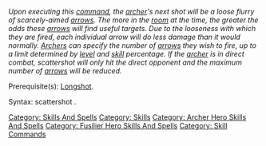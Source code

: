 *Upon executing this [command](:Category:_Commands "wikilink"), the
[archer](:Category:_Archers "wikilink")'s next shot will be a loose
flurry of scarcely-aimed [arrows](:Category:_Arrows "wikilink"). The
more in the [room](:Category:_Rooms "wikilink") at the time, the greater
the odds these [arrows](:Category:_Arrows "wikilink") will find useful
targets. Due to the looseness with which they are fired, each individual
arrow will do less damage than it would normally.
[Archers](:Category:_Archers "wikilink") can specify the number of
[arrows](:Category:_Arrows "wikilink") they wish to fire, up to a limit
determined by [level](Level "wikilink") and
[skill](:Category:_Skills "wikilink") percentage. If the
[archer](:Category:_Archers "wikilink") is in direct combat, scattershot
will only hit the direct opponent and the maximum number of
[arrows](:Category:_Arrows "wikilink") will be reduced.*

Prerequisite(s): [Longshot](Longshot "wikilink").

Syntax: scattershot <number>.

[Category: Skills And Spells](Category:_Skills_And_Spells "wikilink")
[Category: Skills](Category:_Skills "wikilink") [Category: Archer Hero
Skills And Spells](Category:_Archer_Hero_Skills_And_Spells "wikilink")
[Category: Fusilier Hero Skills And
Spells](Category:_Fusilier_Hero_Skills_And_Spells "wikilink") [Category:
Skill Commands](Category:_Skill_Commands "wikilink")
